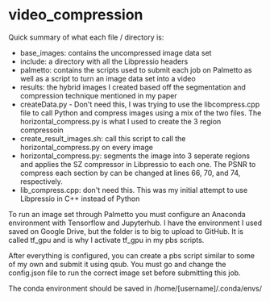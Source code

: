 # video_compression
Quick summary of what each file / directory is:

- base_images: contains the uncompressed image data set
- include: a directory with all the Libpressio headers
- palmetto: contains the scripts used to submit each job on Palmetto as well as a script to turn an image data set into a video
- results: the hybrid images I created based off the segmentation and compression technique mentioned in my paper
- createData.py - Don't need this, I was trying to use the libcompress.cpp file to call Python and compress images using a mix of the two files. The horizontal_compress.py is what I used to create the 3 region compressoin
- create_result_images.sh: call this script to call the horizontal_compress.py on every image
- horizontal_compress.py: segments the image into 3 seperate regions and applies the SZ compressor in Libpressio to each one. The PSNR to compress each section by can be changed at lines 66, 70, and 74, respectively.
- lib_compress.cpp: don't need this. This was my initial attempt to use Libpressio in C++ instead of Python


To run an image set through Palmetto you must configure an Anaconda environment with Tensorflow and Jupyterhub. I have the environment I used saved on Google Drive, but the folder is to big to upload to GitHub. It is called tf_gpu and is why I activate tf_gpu in my pbs scripts.

After everything is configured, you can create a pbs script similar to some of my own and submit it using qsub. You must go and change the config.json file to run the correct image set before submitting this job.

The conda environment should be saved in /home/[username]/.conda/envs/
